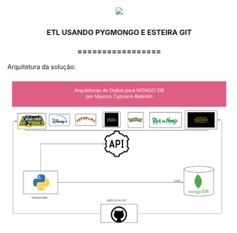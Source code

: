 <h1 align="center">
<img src="https://img.shields.io/static/v1?label=MONGO%20POR&message=MAYCON%20BATESTIN&color=7159c1&style=flat-square&logo=ghost"/>


<h3> <p align="center">ETL USANDO PYGMONGO E ESTEIRA GIT </p> </h3>
<h3> <p align="center"> ================= </p> </h3>

Arquitetura da solução:

![delta](img/edc_mod1_delta.png)

